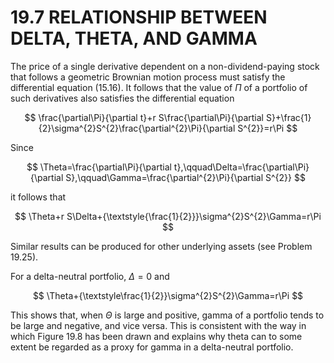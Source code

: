 # 19.7 RELATIONSHIP BETWEEN DELTA, THETA, AND GAMMA  

The price of a single derivative dependent on a non-dividend-paying stock that follows a geometric Brownian motion process must satisfy the differential equation (15.16). It follows that the value of $\Pi$ of a portfolio of such derivatives also satisfies the differential equation  

$$
\frac{\partial\Pi}{\partial t}+r S\frac{\partial\Pi}{\partial S}+\frac{1}{2}\sigma^{2}S^{2}\frac{\partial^{2}\Pi}{\partial S^{2}}=r\Pi
$$  

Since  

$$
\Theta=\frac{\partial\Pi}{\partial t},\qquad\Delta=\frac{\partial\Pi}{\partial S},\qquad\Gamma=\frac{\partial^{2}\Pi}{\partial S^{2}}
$$  

it follows that  

$$
\Theta+r S\Delta+{\textstyle{\frac{1}{2}}}\sigma^{2}S^{2}\Gamma=r\Pi
$$  

Similar results can be produced for other underlying assets (see Problem 19.25).  

For a delta-neutral portfolio, $\Delta=0$ and  

$$
\Theta+{\textstyle\frac{1}{2}}\sigma^{2}S^{2}\Gamma=r\Pi
$$  

This shows that, when $\Theta$ is large and positive, gamma of a portfolio tends to be large and negative, and vice versa. This is consistent with the way in which Figure 19.8 has been drawn and explains why theta can to some extent be regarded as a proxy for gamma in a delta-neutral portfolio.  
